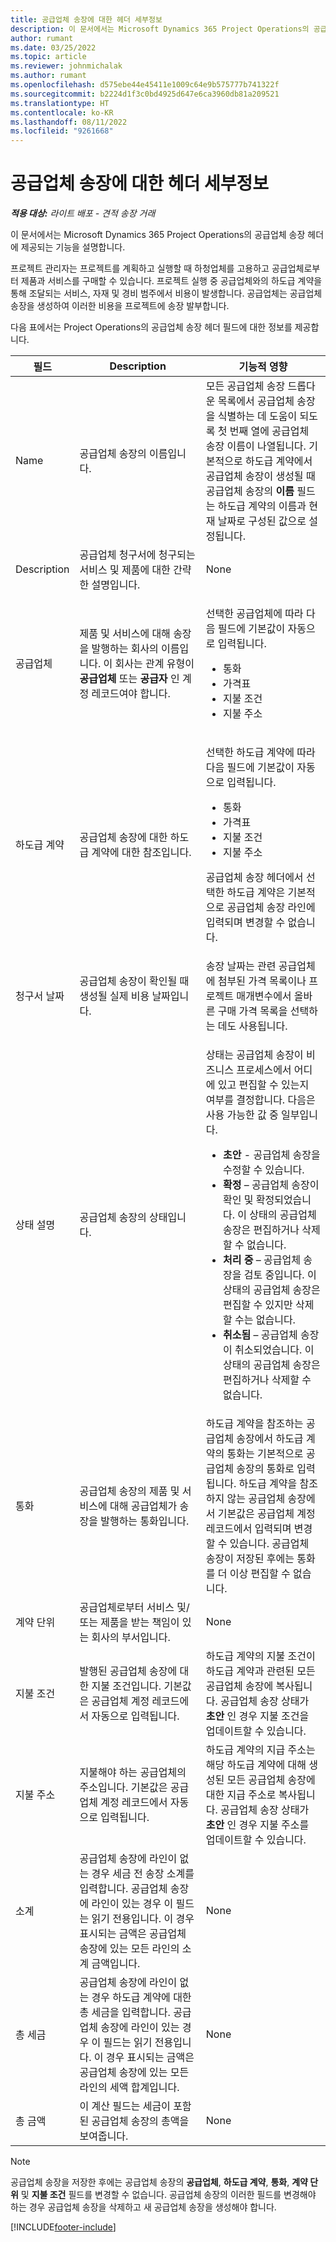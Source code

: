 ```yaml
---
title: 공급업체 송장에 대한 헤더 세부정보
description: 이 문서에서는 Microsoft Dynamics 365 Project Operations의 공급업체 송장 헤더에 제공되는 기능을 설명합니다.
author: rumant
ms.date: 03/25/2022
ms.topic: article
ms.reviewer: johnmichalak
ms.author: rumant
ms.openlocfilehash: d575ebe44e45411e1009c64e9b575777b741322f
ms.sourcegitcommit: b2224d1f3c0bd4925d647e6ca3960db81a209521
ms.translationtype: HT
ms.contentlocale: ko-KR
ms.lasthandoff: 08/11/2022
ms.locfileid: "9261668"
---
```

# <a name="header-details-for-vendor-invoices"></a>공급업체 송장에 대한 헤더 세부정보

_**적용 대상:** 라이트 배포 - 견적 송장 거래_

이 문서에서는 Microsoft Dynamics 365 Project Operations의 공급업체 송장 헤더에 제공되는 기능을 설명합니다.

프로젝트 관리자는 프로젝트를 계획하고 실행할 때 하청업체를 고용하고 공급업체로부터 제품과 서비스를 구매할 수 있습니다. 프로젝트 실행 중 공급업체와의 하도급 계약을 통해 조달되는 서비스, 자재 및 경비 범주에서 비용이 발생합니다. 공급업체는 공급업체 송장을 생성하여 이러한 비용을 프로젝트에 송장 발부합니다.

다음 표에서는 Project Operations의 공급업체 송장 헤더 필드에 대한 정보를 제공합니다.

| 필드 | Description | 기능적 영향 |
| --- | --- | --- |
| Name | 공급업체 송장의 이름입니다. | 모든 공급업체 송장 드롭다운 목록에서 공급업체 송장을 식별하는 데 도움이 되도록 첫 번째 열에 공급업체 송장 이름이 나열됩니다. 기본적으로 하도급 계약에서 공급업체 송장이 생성될 때 공급업체 송장의 **이름** 필드는 하도급 계약의 이름과 현재 날짜로 구성된 값으로 설정됩니다. |
| Description | 공급업체 청구서에 청구되는 서비스 및 제품에 대한 간략한 설명입니다. | None |
| 공급업체 | 제품 및 서비스에 대해 송장을 발행하는 회사의 이름입니다. 이 회사는 관계 유형이 **공급업체** 또는 **공급자** 인 계정 레코드여야 합니다. | <p>선택한 공급업체에 따라 다음 필드에 기본값이 자동으로 입력됩니다.</p><ul><li>통화</li><li>가격표</li><li>지불 조건</li><li>지불 주소</li></ul> |
| 하도급 계약 | 공급업체 송장에 대한 하도급 계약에 대한 참조입니다. | <p>선택한 하도급 계약에 따라 다음 필드에 기본값이 자동으로 입력됩니다.</p><ul><li>통화</li><li>가격표</li><li>지불 조건</li><li>지불 주소</li></ul><p>공급업체 송장 헤더에서 선택한 하도급 계약은 기본적으로 공급업체 송장 라인에 입력되며 변경할 수 없습니다.</p> |
| 청구서 날짜 | 공급업체 송장이 확인될 때 생성될 실제 비용 날짜입니다. | 송장 날짜는 관련 공급업체에 첨부된 가격 목록이나 프로젝트 매개변수에서 올바른 구매 가격 목록을 선택하는 데도 사용됩니다. |
| 상태 설명 | 공급업체 송장의 상태입니다. | <p>상태는 공급업체 송장이 비즈니스 프로세스에서 어디에 있고 편집할 수 있는지 여부를 결정합니다. 다음은 사용 가능한 값 중 일부입니다.</p><ul><li>**초안** - 공급업체 송장을 수정할 수 있습니다.</li><li>**확정** – 공급업체 송장이 확인 및 확정되었습니다. 이 상태의 공급업체 송장은 편집하거나 삭제할 수 없습니다.</li><li>**처리 중** – 공급업체 송장을 검토 중입니다. 이 상태의 공급업체 송장은 편집할 수 있지만 삭제할 수는 없습니다.</li><li>**취소됨** – 공급업체 송장이 취소되었습니다. 이 상태의 공급업체 송장은 편집하거나 삭제할 수 없습니다.</li></ul> |
| 통화 | 공급업체 송장의 제품 및 서비스에 대해 공급업체가 송장을 발행하는 통화입니다. | 하도급 계약을 참조하는 공급업체 송장에서 하도급 계약의 통화는 기본적으로 공급업체 송장의 통화로 입력됩니다. 하도급 계약을 참조하지 않는 공급업체 송장에서 기본값은 공급업체 계정 레코드에서 입력되며 변경할 수 있습니다. 공급업체 송장이 저장된 후에는 통화를 더 이상 편집할 수 없습니다. |
| 계약 단위 | 공급업체로부터 서비스 및/또는 제품을 받는 책임이 있는 회사의 부서입니다. | None |
| 지불 조건 | 발행된 공급업체 송장에 대한 지불 조건입니다. 기본값은 공급업체 계정 레코드에서 자동으로 입력됩니다. | 하도급 계약의 지불 조건이 하도급 계약과 관련된 모든 공급업체 송장에 복사됩니다. 공급업체 송장 상태가 **초안** 인 경우 지불 조건을 업데이트할 수 있습니다. |
| 지불 주소 | 지불해야 하는 공급업체의 주소입니다. 기본값은 공급업체 계정 레코드에서 자동으로 입력됩니다. | 하도급 계약의 지급 주소는 해당 하도급 계약에 대해 생성된 모든 공급업체 송장에 대한 지급 주소로 복사됩니다. 공급업체 송장 상태가 **초안** 인 경우 지불 주소를 업데이트할 수 있습니다. |
| 소계 | 공급업체 송장에 라인이 없는 경우 세금 전 송장 소계를 입력합니다. 공급업체 송장에 라인이 있는 경우 이 필드는 읽기 전용입니다. 이 경우 표시되는 금액은 공급업체 송장에 있는 모든 라인의 소계 금액입니다. | None |
| 총 세금 | 공급업체 송장에 라인이 없는 경우 하도급 계약에 대한 총 세금을 입력합니다. 공급업체 송장에 라인이 있는 경우 이 필드는 읽기 전용입니다. 이 경우 표시되는 금액은 공급업체 송장에 있는 모든 라인의 세액 합계입니다. | None |
| 총 금액 | 이 계산 필드는 세금이 포함된 공급업체 송장의 총액을 보여줍니다. | None |

> [!NOTE]
> 공급업체 송장을 저장한 후에는 공급업체 송장의 **공급업체**, **하도급 계약**, **통화**, **계약 단위** 및 **지불 조건** 필드를 변경할 수 없습니다. 공급업체 송장의 이러한 필드를 변경해야 하는 경우 공급업체 송장을 삭제하고 새 공급업체 송장을 생성해야 합니다.

[!INCLUDE[footer-include](../../includes/footer-banner.md)]
